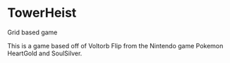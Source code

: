 # TowerHeist
Grid based game

This is a game based off of Voltorb Flip from the Nintendo game Pokemon HeartGold and SoulSilver. 
